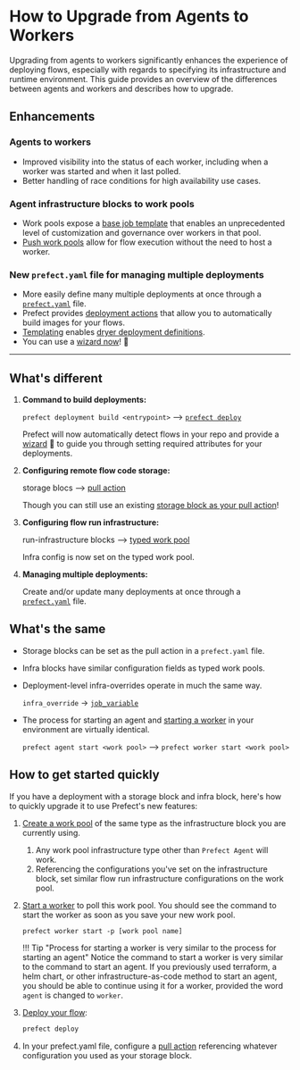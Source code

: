 # How to Upgrade from Agents to Workers

Upgrading from agents to workers significantly enhances the experience of deploying flows, especially with regards to specifying its infrastructure and runtime environment. This guide provides an overview of the differences between agents and workers and describes how to upgrade.

## Enhancements

### Agents to workers

- Improved visibility into the status of each worker, including when a worker was started and when it last polled.
- Better handling of race conditions for high availability use cases.

### Agent infrastructure blocks to work pools

- Work pools expose a [base job template](/concepts/work-pools/#base-job-template) that enables an unprecedented level of customization and governance over workers in that pool.
- [Push work pools](/guides/deployment/push-work-pools/) allow for flow execution without the need to host a worker.

### New `prefect.yaml` file for managing multiple deployments

- More easily define many multiple deployments at once through a [`prefect.yaml`](/concepts/deployments/#managing-deployments) file.
- Prefect provides [deployment actions](/concepts/deployments/#deployment-actions) that allow you to automatically build images for your flows.
- [Templating](/concepts/deployments/#templating-options) enables [dryer deployment definitions](/concepts/deployments/#reusing-configuration-across-deployments).
- You can use a [wizard now](/#step-5-deploy-the-flow)! 🧙

----------

## What's different

1. **Command to build deployments:** 
    
    `prefect deployment build <entrypoint>` --> [`prefect deploy`](/concepts/deployments/#deployment-declaration-reference) 
    
    Prefect will now automatically detect flows in your repo and provide a [wizard](/#step-5-deploy-the-flow) 🧙 to guide you through setting required attributes for your deployments.

2. **Configuring remote flow code storage:** 
    
    storage blocs --> [pull action](/concepts/deployments/#the-pull-action)
    
    Though you can still use an existing [storage block as your pull action](/guides/deployment/storage-guide/)!

3. **Configuring flow run infrastructure:** 
    
    run-infrastructure blocks --> [typed work pool](/concepts/work-pools/#worker-types) 
    
    Infra config is now set on the typed work pool.

4. **Managing multiple deployments:**
    
    Create and/or update many deployments at once through a [`prefect.yaml`](/concepts/deployments/#managing-deployments) file.


## What's the same

- Storage blocks can be set as the pull action in a `prefect.yaml` file.
- Infra blocks have similar configuration fields as typed work pools.
- Deployment-level infra-overrides operate in much the same way. 

    `infra_override` -> [`job_variable`](/concepts/deployments/#work-pool-fields)

- The process for starting an agent and [starting a worker](/concepts/work-pools/#starting-a-worker) in your environment are virtually identical.
    
    `prefect agent start <work pool>` --> `prefect worker start <work pool>`


## How to get started quickly

If you have a deployment with a storage block and infra block, here's how to quickly upgrade it to use Prefect's new features:

1. [Create a work pool](/concepts/work-pools/#work-pool-configuration) of the same type as the infrastructure block you are currently using.

    1. Any work pool infrastructure type other than `Prefect Agent` will work.
    2. Referencing the configurations you've set on the infrastructure block, set similar flow run infrastructure configurations on the work pool.

2. [Start a worker](/concepts/work-pools/#starting-a-worker) to poll this work pool. You should see the command to start the worker as soon as you save your new work pool. 

    ```
    prefect worker start -p [work pool name]
    ```

    !!! Tip "Process for starting a worker is very similar to the process for starting an agent"
        Notice the command to start a worker is very similar to the command to start an agent. If you previously used terraform, a helm chart, or other infrastructure-as-code method to start an agent, you should be able to continue using it for a worker, provided the word `agent` is changed to `worker`.

3. [Deploy your flow](/concepts/deployments/#deployment-mechanics):
    ```bash
    prefect deploy
    ```
4. In your prefect.yaml file, configure a [pull action](/guides/deployment/storage-guide/) referencing whatever configuration you used as your storage block.

